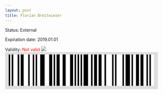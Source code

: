 ```yaml
---
layout: post
title: Florian Breitwieser
---
```


Status: External

Expiration date: 2019.01.01

Validity: <font color="red"> Not valid</font> 
![](/members/img/Florian_Breitwieser.png)
![](/members/img/bar.png)
